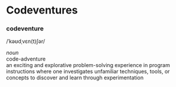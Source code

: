 # Codeventures

### codeventure
/ˈkəʊdˌvɛn(t)ʃər/  

*noun*  
code-adventure  
an exciting and explorative problem-solving experience in program instructions where one investigates unfamiliar techniques, tools, or concepts to discover and learn through experimentation  
